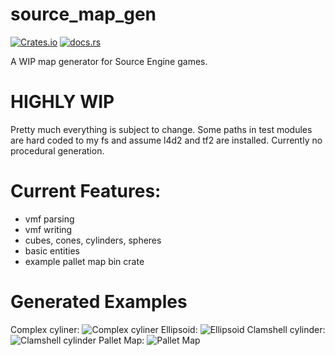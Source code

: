 # source_map_gen

[![Crates.io](https://img.shields.io/crates/v/source_map_gen)](https://crates.io/crates/source_map_gen)
[![docs.rs](https://img.shields.io/docsrs/source_map_gen)](https://docs.rs/vmf_parser_nom/latest/source_map_gen)

A WIP map generator for Source Engine games.

# HIGHLY WIP

Pretty much everything is subject to change.
Some paths in test modules are hard coded to my fs and assume l4d2 and tf2 are installed.
Currently no procedural generation.

# Current Features:

- vmf parsing
- vmf writing
- cubes, cones, cylinders, spheres
- basic entities
- example pallet map bin crate

# Generated Examples

Complex cyliner:
![Complex cyliner](https://cdn.discordapp.com/attachments/836787072768671786/1106754223976239125/image.png)
Ellipsoid:
![Ellipsoid](https://cdn.discordapp.com/attachments/836787072768671786/1121226118482116688/image.png)
Clamshell cylinder:
![Clamshell cylinder](https://cdn.discordapp.com/attachments/836787072768671786/1106978296366891048/image.png)
Pallet Map:
![Pallet Map](https://cdn.discordapp.com/attachments/836787072768671786/1094669378219425883/image.png)